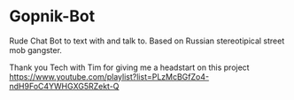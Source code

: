 # Gopnik-Bot
Rude Chat Bot to text with and talk to. Based on Russian stereotipical street mob gangster. 

Thank you Tech with Tim for giving me a headstart on this project
https://www.youtube.com/playlist?list=PLzMcBGfZo4-ndH9FoC4YWHGXG5RZekt-Q
